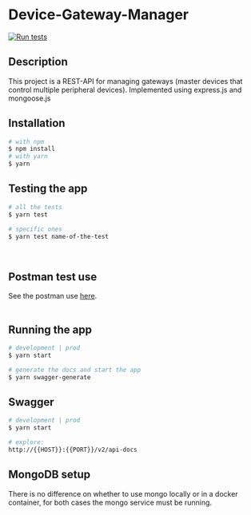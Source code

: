 # Device-Gateway-Manager

[![Run tests](https://github.com/diliamcc/Device-Gateway-Manager/actions/workflows/node.js.yml/badge.svg)](https://github.com/diliamcc/Device-Gateway-Manager/actions/workflows/node.js.yml)

## Description

This project is a REST-API for managing gateways (master devices that control multiple peripheral devices). Implemented using express.js and mongoose.js

## Installation

```bash
# with npm
$ npm install
# with yarn 
$ yarn
```

## Testing the app

```bash
# all the tests
$ yarn test

# specific ones
$ yarn test name-of-the-test
```
<br>

## Postman test use

See the postman use [here](/api-colection/README.md).
<br><br>

## Running the app

```bash
# development | prod
$ yarn start

# generate the docs and start the app
$ yarn swagger-generate
```

## Swagger

```bash
# development | prod
$ yarn start

# explore:
http://{{HOST}}:{{PORT}}/v2/api-docs
```

## MongoDB setup

There is no difference on whether to use mongo locally or in a docker container, for both cases the mongo service must be running.


